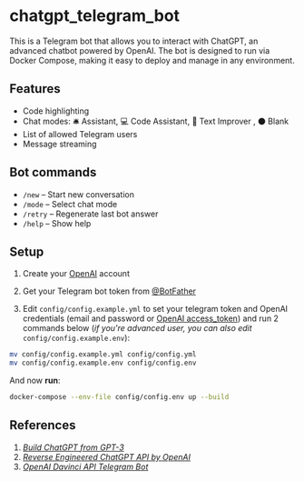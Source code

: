 # chatgpt_telegram_bot
This is a Telegram bot that allows you to interact with ChatGPT, an advanced chatbot powered by OpenAI. The bot is designed to run via Docker Compose, making it easy to deploy and manage in any environment.

## Features
- Code highlighting
- Chat modes: 🛎 Assistant, 💻 Code Assistant, 📝 Text Improver , ⚫ Blank
- List of allowed Telegram users
- Message streaming

## Bot commands
- `/new` – Start new conversation
- `/mode` – Select chat mode
- `/retry` – Regenerate last bot answer
- `/help` – Show help

## Setup
1. Create your [OpenAI](https://chat.openai.com/auth/login) account

2. Get your Telegram bot token from [@BotFather](https://t.me/BotFather)

3. Edit `config/config.example.yml` to set your telegram token and OpenAI credentials (email and password or [OpenAI access_token](https://chat.openai.com/api/auth/session)) and run 2 commands below (*if you're advanced user, you can also edit* `config/config.example.env`):
```bash
mv config/config.example.yml config/config.yml
mv config/config.example.env config/config.env
```

And now **run**:

```bash
docker-compose --env-file config/config.env up --build
```

## References
1. [*Build ChatGPT from GPT-3*](https://learnprompting.org/docs/applied_prompting/build_chatgpt)
2. [*Reverse Engineered ChatGPT API by OpenAI*](https://github.com/acheong08/ChatGPT)
3. [*OpenAI Davinci API Telegram Bot*](https://github.com/karfly/chatgpt_telegram_bot)
